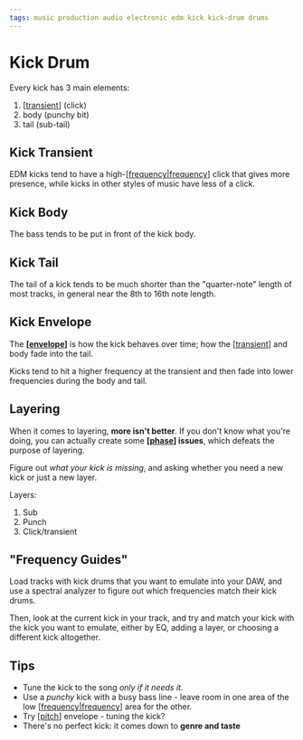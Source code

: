 ```yaml
---
tags: music production audio electronic edm kick kick-drum drums
---
```


# Kick Drum

Every kick has 3 main elements:

1. [[transient]] (click)
2. body (punchy bit)
3. tail (sub-tail)

## Kick Transient

EDM kicks tend to have a high-[[frequency|frequency]] click that gives more presence, while kicks in other styles of music have less of a click.

## Kick Body

The bass tends to be put in front of the kick body.

## Kick Tail

The tail of a kick tends to be much shorter than the "quarter-note" length of most tracks, in general near the 8th to 16th note length.

## Kick Envelope

The **[[envelope]]** is how the kick behaves over time; how the [[transient]] and body fade into the tail.

Kicks tend to hit a higher frequency at the transient and then fade into lower frequencies during the body and tail.

## Layering

When it comes to layering, **more isn't better**. If you don't know what you're doing, you can actually create some **[[phase]] issues**, which defeats the purpose of layering.

Figure out _what your kick is missing_, and asking whether you need a new kick or just a new layer.

Layers:

1. Sub
2. Punch
3. Click/transient

## "Frequency Guides"

Load tracks with kick drums that you want to emulate into your DAW, and use a spectral analyzer to figure out which frequencies match their kick drums.

Then, look at the current kick in your track, and try and match your kick with the kick you want to emulate, either by EQ, adding a layer, or choosing a different kick altogether.

## Tips

- Tune the kick to the song _only if it needs it_.
- Use a _punchy_ kick with a busy bass line - leave room in one area of the low [[frequency|frequency]] area for the other.
- Try [[pitch]] envelope - tuning the kick?
- There's no perfect kick: it comes down to **genre and taste**

[//begin]: # "Autogenerated link references for markdown compatibility"
[transient]: transient "Transient"
[frequency|frequency]: frequency "Frequency"
[envelope]: envelope "Envelope"
[phase]: phase "Phase"
[pitch]: pitch "Pitch"
[//end]: # "Autogenerated link references"